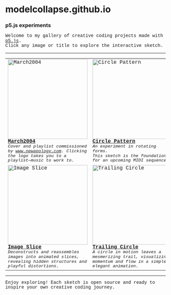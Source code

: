 # modelcollapse.github.io

### p5.js experiments

<div style="font-family: 'Fira Mono', 'Consolas', 'Liberation Mono', 'Menlo', monospace, sans-serif; line-height:1.1; text-align:left;">

Welcome to my gallery of creative coding projects made with [p5.js](https://p5js.org/).  
Click any image or title to explore the interactive sketch.

</div>

---

<table>
  <tr>
    <td style="font-family: 'Fira Mono', 'Consolas', 'Liberation Mono', 'Menlo', monospace, sans-serif; line-height:1.1; text-align:left;">
      <a href="https://modelcollapse.github.io/March2004/">
        <img src="https://github.com/user-attachments/assets/480ddeff-c8fd-40fb-a22c-793c11ec0edf" alt="March2004" width="250"/><br>
        <b>March2004</b>
      </a>
      <br>
      <sub>
        <i>
          Cover and playlist commissioned by <a href="https://www.newapology.com">www.newapology.com</a>.  
          Clicking the logo takes you to a playlist—music to work to.
        </i>
      </sub>
    </td>
    <td style="font-family: 'Fira Mono', 'Consolas', 'Liberation Mono', 'Menlo', monospace, sans-serif; line-height:1.1; text-align:left;">
      <a href="https://modelcollapse.github.io/CirclePatternSketch/">
        <img src="https://github.com/user-attachments/assets/c791b314-4b4b-4cb2-8c7c-25c0f66960bf" alt="Circle Pattern" width="250"/><br>
        <b>Circle Pattern</b>
      </a>
      <br>
      <sub>
        <i>
          An experiment in rotating forms.<br>
          This sketch is the foundation for an upcoming MIDI sequencer.
        </i>
      </sub>
    </td>
    <td style="font-family: 'Fira Mono', 'Consolas', 'Liberation Mono', 'Menlo', monospace, sans-serif; line-height:1.1; text-align:left;">
      <a href="https://modelcollapse.github.io/CircleLine/">
        <img src="https://github.com/user-attachments/assets/fdbd3c99-ce9e-420f-99f7-fd70c7f468a5" alt="Dotted Line" width="250"/><br>
        <b>Dotted Line</b>
      </a>
      <br>
      <sub>
        <i>
          Lines transformed into dotted trails, creating dynamic motion and visual rhythm through animated points.
        </i>
      </sub>
    </td>
  </tr>
  <tr>
    <td style="font-family: 'Fira Mono', 'Consolas', 'Liberation Mono', 'Menlo', monospace, sans-serif; line-height:1.1; text-align:left;">
      <a href="https://modelcollapse.github.io/imageslice/">
        <img src="https://github.com/user-attachments/assets/15071777-3457-4a06-88f8-8fcfe60b59bd" alt="Image Slice" width="250"/><br>
        <b>Image Slice</b>
      </a>
      <br>
      <sub>
        <i>
          Deconstructs and reassembles images into animated slices, revealing hidden structures and playful distortions.
        </i>
      </sub>
    </td>
    <td style="font-family: 'Fira Mono', 'Consolas', 'Liberation Mono', 'Menlo', monospace, sans-serif; line-height:1.1; text-align:left;">
      <a href="https://modelcollapse.github.io/TrailingCircle/">
        <img src="https://github.com/user-attachments/assets/94b25f02-f0bf-47c9-ab55-6153cedc3fa6" alt="Trailing Circle" width="250"/><br>
        <b>Trailing Circle</b>
      </a>
      <br>
      <sub>
        <i>
          A circle in motion leaves a mesmerizing trail, visualizing momentum and flow in a simple, elegant animation.
        </i>
      </sub>
    </td>
    <td style="font-family: 'Fira Mono', 'Consolas', 'Liberation Mono', 'Menlo', monospace, sans-serif; line-height:1.1; text-align:left;">
      <a href="https://modelcollapse.github.io/dot-connect/">
        <img src="https://github.com/user-attachments/assets/67bcf98f-5dc1-4112-86b2-0e1a323dd473" alt="Dot Connect" width="250"/><br>
        <b>Dot Connect</b>
      </a>
      <br>
      <sub>
        <i>
          Interactive sketch connecting dots in real time, forming geometric networks and organic patterns as you explore.
        </i>
      </sub>
    </td>
  </tr>
</table>

---

<div style="font-family: 'Fira Mono', 'Consolas', 'Liberation Mono', 'Menlo', monospace, sans-serif; line-height:1.1; text-align:left;">
Enjoy exploring! Each sketch is open source and ready to inspire your own creative coding journey.
</div>
